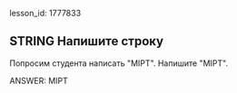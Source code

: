 lesson_id: 1777833

## STRING Напишите строку

Попросим студента написать "MIPT". Напишите "MIPT".

ANSWER: MIPT
